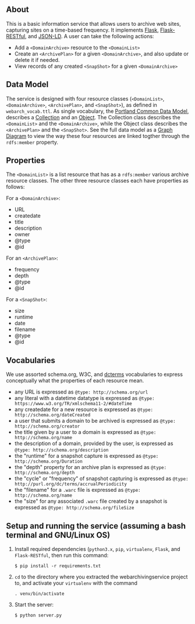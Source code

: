 About
------
This is a basic information service that allows users to archive web sites, capturing sites on a time-based frequency. It implements [Flask](http://flask.pocoo.org/), [Flask-RESTful](http://flask-restful.readthedocs.org/en/latest/), and [JSON-LD](http://json-ld.org/). A user can take the following actions:

-   Add a `<DomainArchive>` resource to the `<DomainList>`
-   Create an `<ArchivePlan>` for a given `<DomainArchive>`, and also update or delete it if needed.
-   View records of any created `<SnapShot>` for a given `<DomainArchive>`

Data Model
-------------
The service is designed with four resource classes (`<DomainList>`, `<DomainArchive>`, `<ArchivePlan>`, and `<SnapShot>`), as defined in `webarch_vocab.ttl`.  As single vocabulary, the [Portland Common Data Model](http://pcdm.org/models#), describes a [Collection](http://pcdm.org/models#Collection/) and an [Object](http://pcdm.org/models#Object/).  The Collection class describes the `<DomainList>` and the `<DomainArchive>`, while the Object class describes the `<ArchivePlan>` and the `<SnapShot>`. See the full data model as a  [Graph Diagram](https://www.lucidchart.com/documents/view/41c50efb-2ce9-4d33-9509-52cdf08eb25c) to view the way these four resources are linked togther through the `rdfs:member` property.

Properties
-----------
The `<DomainList>` is a list resource that has as a `rdfs:member` various archive resource classes. The other three resource classes each have properties as follows:


For a `<DomainArchive>`:
-   URL
-   createdate
-   title
-   description
-   owner
-   @type
-   @id


For an `<ArchivePlan>`:
-   frequency
-   depth
-   @type
-   @id

For a `<SnapShot>`:
-   size
-   runtime
-   date
-   filename
-   @type
-   @id


Vocabularies
------------
We use assorted schema.org, W3C, and [dcterms](http://purl.org/dc/terms/) vocabularies to express conceptually what the properties of each resource mean.

-   any URL is expressed as `@type: http://schema.org/url`
-   any literal with a datetime datatype is expressed as `@type: https://www.w3.org/TR/xmlschema11-2/#dateTime`
-   any createdate for a new resource is expressed as `@type: http://schema.org/dateCreated`
-   a user that submits a domain to be archived is expressed as `@type: http://schema.org/creator`
-   the title given by a user to a domain is expressed as `@type: http://schema.org/name`
-   the description of a domain, provided by the user, is expressed as `@type: http://schema.org/description`
-   the "runtime" for a snapshot capture is expressed as `@type: http://schema.org/Duration`
-   the "depth" property for an archive plan is expressed as `@type: http://schema.org/depth`
-   the "cycle" or "frequency" of snapshot capturing is expressed as `@type: http://purl.org/dc/terms/accrualPeriodicity`
-   the "filename" for a `.warc` file is expressed as `@type: http://schema.org/name`
-   the "size" for any associated `.warc` file created by a snapshot is expressed as `@type: http://schema.org/fileSize`


Setup and running the service (assuming a bash terminal and GNU/Linux OS)
----------------------------

1. Install required dependencies (`python3.x`, `pip`, `virtualenv`, `Flask`, and `Flask-RESTful`, then run this command:
   ```
   $ pip install -r requirements.txt
   ``` 
   
2. `cd` to the directory where you extracted the webarchivingservice project to, and activate your `virtualenv` with the command 
    ```
    . venv/bin/activate
    ```
3. Start the server:
   ```
   $ python server.py
   ```




